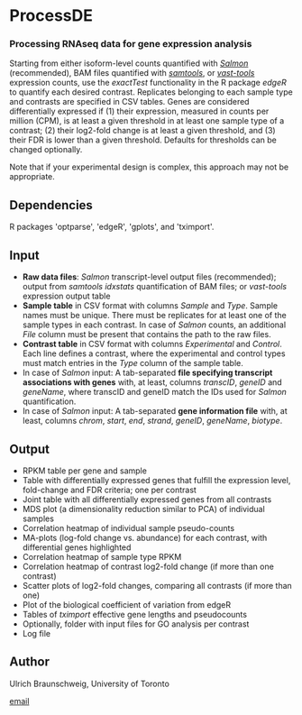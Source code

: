 # ProcessDE
### Processing RNAseq data for gene expression analysis

Starting from either isoform-level counts quantified with [_Salmon_](https://combine-lab.github.io/salmon/) (recommended), BAM files quantified with [_samtools_](http://www.htslib.org/doc/samtools-idxstats.html), or [_vast-tools_](https://github.com/vastgroup/vast-tools) expression counts, use the _exactTest_ functionality in the R package _edgeR_ to quantify each desired contrast. Replicates belonging to each sample type and contrasts are specified in CSV tables.
Genes are considered differentially expressed if (1) their expression, measured in counts per million (CPM), is at least a given threshold in at least one sample type of a contrast; (2) their log2-fold change is at least a given threshold, and (3) their FDR is lower than a given threshold. Defaults for thresholds can be changed optionally.

Note that if your experimental design is complex, this approach may not be appropriate. 

## Dependencies
R packages 'optparse', 'edgeR', 'gplots', and 'tximport'.

## Input
- **Raw data files**: _Salmon_ transcript-level output files (recommended); output from _samtools idxstats_ quantification of BAM files; or _vast-tools_ expression output table
- **Sample table** in CSV format with columns _Sample_ and _Type_. Sample names must be unique. There must be replicates for at least one of the sample types in each contrast. In case of _Salmon_ counts, an additional _File_ column must be present that contains the path to the raw files.
- **Contrast table** in CSV format with columns _Experimental_ and _Control_. Each line defines a contrast, where the experimental and control types must match entries in the _Type_ column of the sample table.
- In case of _Salmon_ input: A tab-separated **file specifying transcript associations with genes** with, at least, columns _transcID_, _geneID_ and _geneName_, where transcID and geneID match the IDs used for _Salmon_ quantification.
- In case of _Salmon_ input: A tab-separated **gene information file** with, at least, columns _chrom_, _start_, _end_, _strand_, _geneID_, _geneName_, _biotype_.

## Output
- RPKM table per gene and sample
- Table with differentially expressed genes that fulfill the expression level, fold-change and FDR criteria; one per contrast
- Joint table with all differentially expressed genes from all contrasts
- MDS plot (a dimensionality reduction similar to PCA) of individual samples
- Correlation heatmap of individual sample pseudo-counts
- MA-plots (log-fold change vs. abundance) for each contrast, with differential genes highlighted
- Correlation heatmap of sample type RPKM
- Correlation heatmap of contrast log2-fold change (if more than one contrast)
- Scatter plots of log2-fold changes, comparing all contrasts (if more than one)
- Plot of the biological coefficient of variation from edgeR
- Tables of _tximport_ effective gene lengths and pseudocounts
- Optionally, folder with input files for GO analysis per contrast
- Log file

## Author
Ulrich Braunschweig, University of Toronto

[email](mailto:u.braunschweig@utoronto.ca)
